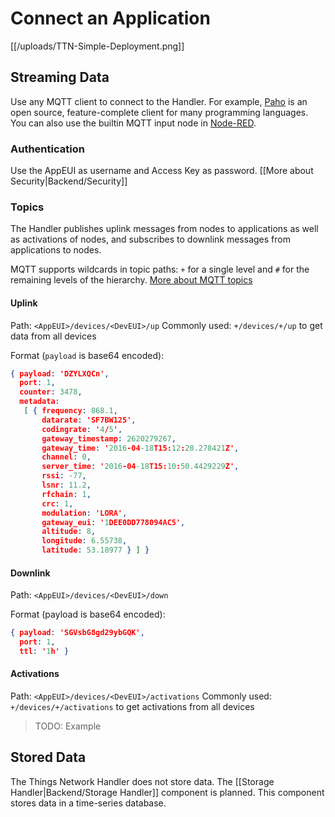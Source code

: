 # Connect an Application

[[/uploads/TTN-Simple-Deployment.png]]

## Streaming Data

Use any MQTT client to connect to the Handler. For example, [Paho](http://www.eclipse.org/paho/) is an open source, feature-complete client for many programming languages. You can also use the builtin MQTT input node in [Node-RED](http://nodered.org).

### Authentication

Use the AppEUI as username and Access Key as password. [[More about Security|Backend/Security]]

### Topics

The Handler publishes uplink messages from nodes to applications as well as activations of nodes, and subscribes to downlink messages from applications to nodes.

MQTT supports wildcards in topic paths: `+` for a single level and `#` for the remaining levels of the hierarchy. [More about MQTT topics](http://mosquitto.org/man/mqtt-7.html)

#### Uplink

Path: `<AppEUI>/devices/<DevEUI>/up`
Commonly used: `+/devices/+/up` to get data from all devices

Format (`payload` is base64 encoded):
```json
{ payload: 'DZYLXQCn',
  port: 1,
  counter: 3478,
  metadata:
   [ { frequency: 868.1,
       datarate: 'SF7BW125',
       codingrate: '4/5',
       gateway_timestamp: 2620279267,
       gateway_time: '2016-04-18T15:12:28.278421Z',
       channel: 0,
       server_time: '2016-04-18T15:10:50.4429229Z',
       rssi: -77,
       lsnr: 11.2,
       rfchain: 1,
       crc: 1,
       modulation: 'LORA',
       gateway_eui: '1DEE0DD778094AC5',
       altitude: 8,
       longitude: 6.55738,
       latitude: 53.18977 } ] }
```

#### Downlink

Path: `<AppEUI>/devices/<DevEUI>/down`

Format (payload is base64 encoded):
```json
{ payload: 'SGVsbG8gd29ybGQK',
  port: 1,
  ttl: '1h' }
```

#### Activations

Path: `<AppEUI>/devices/<DevEUI>/activations`
Commonly used: `+/devices/+/activations` to get activations from all devices

> TODO: Example

## Stored Data

The Things Network Handler does not store data. The [[Storage Handler|Backend/Storage Handler]] component is planned. This component stores data in a time-series database.
